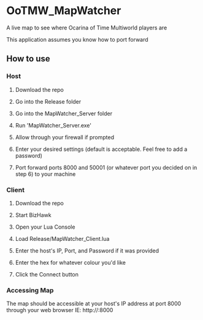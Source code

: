 # OoTMW_MapWatcher

A live map to see where Ocarina of Time Multiworld players are


This application assumes you know how to port forward

## How to use

### Host

1. Download the repo

2. Go into the Release folder

3. Go into the MapWatcher_Server folder

4. Run 'MapWatcher_Server.exe'

5. Allow through your firewall if prompted

6. Enter your desired settings (default is acceptable. Feel free to add a password)

7. Port forward ports 8000 and 50001 (or whatever port you decided on in step 6) to your machine


### Client

1. Download the repo

2. Start BizHawk

3. Open your Lua Console

4. Load Release/MapWatcher_Client.lua

5. Enter the host's IP, Port, and Password if it was provided

6. Enter the hex for whatever colour you'd like

7. Click the Connect button


### Accessing Map

The map should be accessible at your host's IP address at port 8000 through your web browser
IE: http://<ip>:8000
